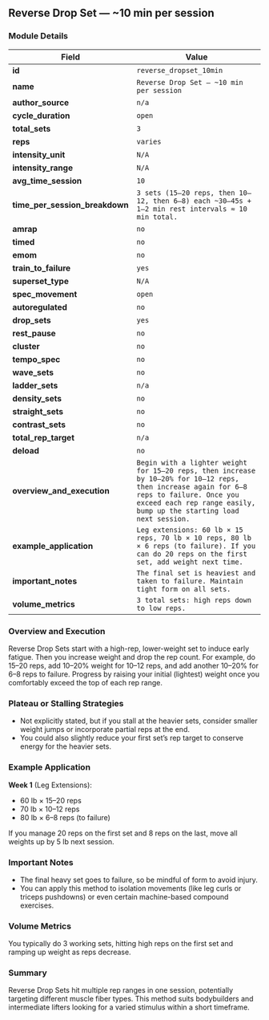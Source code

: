 ## Reverse Drop Set — ~10 min per session

### Module Details

| Field                          | Value                                                                                                                                                                                                             |
| ------------------------------ | ----------------------------------------------------------------------------------------------------------------------------------------------------------------------------------------------------------------- |
| **id**                         | `reverse_dropset_10min`                                                                                                                                                                                           |
| **name**                       | `Reverse Drop Set — ~10 min per session`                                                                                                                                                                          |
| **author_source**              | `n/a`                                                                                                                                                                                                             |
| **cycle_duration**             | `open`                                                                                                                                                                                                            |
| **total_sets**                 | `3`                                                                                                                                                                                                               |
| **reps**                       | `varies`                                                                                                                                                                                                          |
| **intensity_unit**             | `N/A`                                                                                                                                                                                                             |
| **intensity_range**            | `N/A`                                                                                                                                                                                                             |
| **avg_time_session**           | `10`                                                                                                                                                                                                              |
| **time_per_session_breakdown** | `3 sets (15–20 reps, then 10–12, then 6–8) each ~30–45s + 1–2 min rest intervals ≈ 10 min total.`                                                                                                                 |
| **amrap**                      | `no`                                                                                                                                                                                                              |
| **timed**                      | `no`                                                                                                                                                                                                              |
| **emom**                       | `no`                                                                                                                                                                                                              |
| **train_to_failure**           | `yes`                                                                                                                                                                                                             |
| **superset_type**              | `N/A`                                                                                                                                                                                                             |
| **spec_movement**              | `open`                                                                                                                                                                                                            |
| **autoregulated**              | `no`                                                                                                                                                                                                              |
| **drop_sets**                  | `yes`                                                                                                                                                                                                             |
| **rest_pause**                 | `no`                                                                                                                                                                                                              |
| **cluster**                    | `no`                                                                                                                                                                                                              |
| **tempo_spec**                 | `no`                                                                                                                                                                                                              |
| **wave_sets**                  | `no`                                                                                                                                                                                                              |
| **ladder_sets**                | `n/a`                                                                                                                                                                                                             |
| **density_sets**               | `no`                                                                                                                                                                                                              |
| **straight_sets**              | `no`                                                                                                                                                                                                              |
| **contrast_sets**              | `no`                                                                                                                                                                                                              |
| **total_rep_target**           | `n/a`                                                                                                                                                                                                             |
| **deload**                     | `no`                                                                                                                                                                                                              |
| **overview_and_execution**     | `Begin with a lighter weight for 15–20 reps, then increase by 10–20% for 10–12 reps, then increase again for 6–8 reps to failure. Once you exceed each rep range easily, bump up the starting load next session.` |
| **example_application**        | `Leg extensions: 60 lb × 15 reps, 70 lb × 10 reps, 80 lb × 6 reps (to failure). If you can do 20 reps on the first set, add weight next time.`                                                                    |
| **important_notes**            | `The final set is heaviest and taken to failure. Maintain tight form on all sets.`                                                                                                                                |
| **volume_metrics**             | `3 total sets: high reps down to low reps.`                                                                                                                                                                       |

### Overview and Execution

Reverse Drop Sets start with a high-rep, lower-weight set to induce early fatigue. Then you increase weight and drop the rep count. For example, do 15–20 reps, add 10–20% weight for 10–12 reps, and add another 10–20% for 6–8 reps to failure. Progress by raising your initial (lightest) weight once you comfortably exceed the top of each rep range.

### Plateau or Stalling Strategies

- Not explicitly stated, but if you stall at the heavier sets, consider smaller weight jumps or incorporate partial reps at the end.
- You could also slightly reduce your first set’s rep target to conserve energy for the heavier sets.

### Example Application

**Week 1** (Leg Extensions):

- 60 lb × 15–20 reps
- 70 lb × 10–12 reps
- 80 lb × 6–8 reps (to failure)

If you manage 20 reps on the first set and 8 reps on the last, move all weights up by 5 lb next session.

### Important Notes

- The final heavy set goes to failure, so be mindful of form to avoid injury.
- You can apply this method to isolation movements (like leg curls or triceps pushdowns) or even certain machine-based compound exercises.

### Volume Metrics

You typically do 3 working sets, hitting high reps on the first set and ramping up weight as reps decrease.

### Summary

Reverse Drop Sets hit multiple rep ranges in one session, potentially targeting different muscle fiber types. This method suits bodybuilders and intermediate lifters looking for a varied stimulus within a short timeframe.